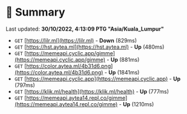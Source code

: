 # 📖 Summary
Last updated: **30/10/2022, 4:13:09 PTG "Asia/Kuala_Lumpur"**

- `GET` [https://lilr.ml](https://lilr.ml) - **Down** (829ms)
- `GET` [https://hst.aytea.ml](https://hst.aytea.ml) - **Up** (480ms)
- `GET` [https://memeapi.cyclic.app/gimme](https://memeapi.cyclic.app/gimme) - **Up** (881ms)
- `GET` [https://color.aytea.ml/4b31d6.png](https://color.aytea.ml/4b31d6.png) - **Up** (1841ms)
- `GET` [https://memeapi.cyclic.app](https://memeapi.cyclic.app) - **Up** (797ms)
- `GET` [https://klik.ml/health](https://klik.ml/health) - **Up** (777ms)
- `GET` [https://memeapi.aytea14.repl.co/gimme](https://memeapi.aytea14.repl.co/gimme) - **Up** (1210ms)
